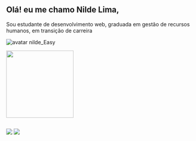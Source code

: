 ## <div align="header">Olá! eu me chamo Nilde Lima,
Sou estudante de desenvolvimento web, graduada em gestão de recursos humanos, em transição de carreira
   
   

 ![avatar nilde_Easy](https://user-images.githubusercontent.com/71021401/155554143-9d4c9d67-4f04-4ab5-9a9d-04e0c70a0475.jpg)
   
   </div>
 
<div align="header">
   <a href="https://github.com/nildenik">
     
  <img height="180em" src="https://github-readme-stats.vercel.app/api?username=nildenik&show_icons=true&theme=dracula&include_all_commits=true&count_private=true"/>
   
</div>
  
  ##
  
  <div>
  <a href = "mailto:nildenik@gmail.com"><img src="https://img.shields.io/badge/-Gmail-%23333?style=for-the-badge&logo=gmail&logoColor=white" target="_blank"></a>
  <a href="https://www.linkedin.com/in/nildelima" target="_blank"><img src="https://img.shields.io/badge/-LinkedIn-%230077B5?style=for-the-badge&logo=linkedin&logoColor=white" target="_blank"></a> 
   
  </div>
